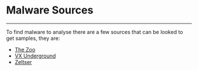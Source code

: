 # Malware Sources
-----------------

To find malware to analyse there are a few sources that can be looked to get
samples, they are:

- [The Zoo](https://github.com/ytisf/theZoo)
- [VX Underground](https://www.vx-underground.org/)
- [Zeltser](https://zeltser.com/)
